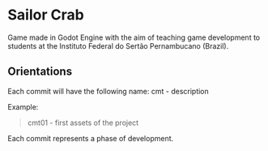 # Sailor Crab
Game made in Godot Engine with the aim of teaching game development to students at the Instituto Federal do Sertão Pernambucano (Brazil).

## Orientations
Each commit will have the following name:
cmt<number> - description

Example:
> cmt01 - first assets of the project

Each commit represents a phase of development.
